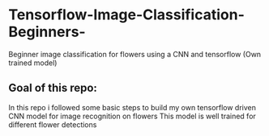 # Tensorflow-Image-Classification-Beginners-
Beginner image classification for flowers using a CNN and tensorflow (Own trained model)

## Goal of this repo:
In this repo i followed some basic steps to build my own tensorflow driven CNN model for image recognition on flowers
This model is well trained for different flower detections
